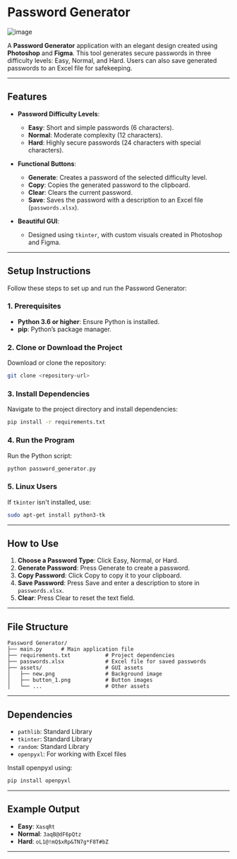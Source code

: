# Password Generator
![image](https://github.com/user-attachments/assets/15ec2556-daad-4cc0-8c1a-f6c098e510a7)

A **Password Generator** application with an elegant design created using **Photoshop** and **Figma**. This tool generates secure passwords in three difficulty levels: Easy, Normal, and Hard. Users can also save generated passwords to an Excel file for safekeeping.

---

## Features

- **Password Difficulty Levels**:
  - **Easy**: Short and simple passwords (6 characters).
  - **Normal**: Moderate complexity (12 characters).
  - **Hard**: Highly secure passwords (24 characters with special characters).

- **Functional Buttons**:
  - **Generate**: Creates a password of the selected difficulty level.
  - **Copy**: Copies the generated password to the clipboard.
  - **Clear**: Clears the current password.
  - **Save**: Saves the password with a description to an Excel file (`passwords.xlsx`).

- **Beautiful GUI**:
  - Designed using `tkinter`, with custom visuals created in Photoshop and Figma.

---

## Setup Instructions

Follow these steps to set up and run the Password Generator:

### 1. Prerequisites
- **Python 3.6 or higher**: Ensure Python is installed.
- **pip**: Python’s package manager.

### 2. Clone or Download the Project
Download or clone the repository:

```bash
git clone <repository-url>
```

### 3. Install Dependencies
Navigate to the project directory and install dependencies:

```bash
pip install -r requirements.txt
```

### 4. Run the Program
Run the Python script:

```bash
python password_generator.py
```

### 5. Linux Users
If `tkinter` isn't installed, use:

```bash
sudo apt-get install python3-tk
```

---

## How to Use

1. **Choose a Password Type**: Click Easy, Normal, or Hard.
2. **Generate Password**: Press Generate to create a password.
3. **Copy Password**: Click Copy to copy it to your clipboard.
4. **Save Password**: Press Save and enter a description to store in `passwords.xlsx`.
5. **Clear**: Press Clear to reset the text field.

---

## File Structure

```
Password Generator/
├── main.py      # Main application file
├── requirements.txt           # Project dependencies
├── passwords.xlsx             # Excel file for saved passwords
├── assets/                    # GUI assets
│   ├── new.png                # Background image
│   ├── button_1.png           # Button images
│   └── ...                    # Other assets
```

---

## Dependencies

- `pathlib`: Standard Library
- `tkinter`: Standard Library
- `random`: Standard Library
- `openpyxl`: For working with Excel files

Install openpyxl using:

```bash
pip install openpyxl
```

---

## Example Output

- **Easy**: `XasqRt`
- **Normal**: `3aqB@dF6pQtz`
- **Hard**: `oL1@!mQ$xRp&TN7g*F8T#bZ`

---

